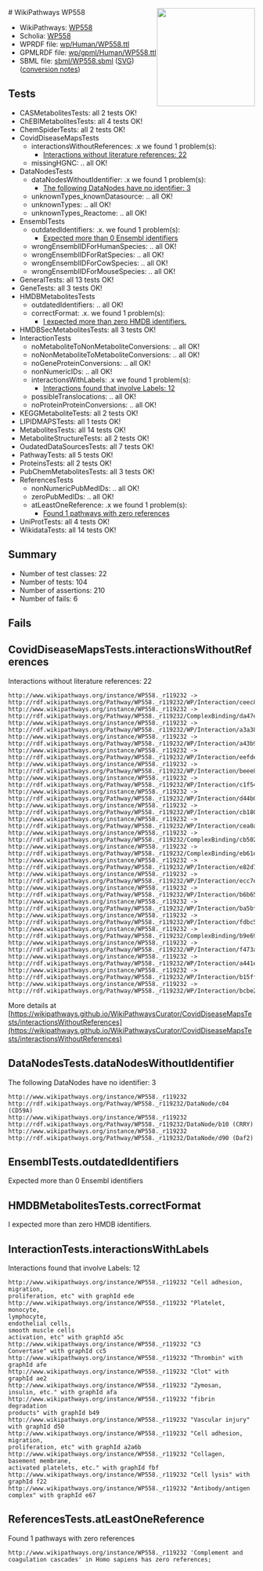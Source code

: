 <img style="float: right; width: 200px" src="../logo.png" />
# WikiPathways WP558

* WikiPathways: [WP558](https://identifiers.org/wikipathways:WP558)
* Scholia: [WP558](https://scholia.toolforge.org/wikipathways/WP558)
* WPRDF file: [wp/Human/WP558.ttl](../wp/Human/WP558.ttl)
* GPMLRDF file: [wp/gpml/Human/WP558.ttl](../wp/gpml/Human/WP558.ttl)
* SBML file: [sbml/WP558.sbml](../sbml/WP558.sbml) ([SVG](../sbml/WP558.svg)) ([conversion notes](../sbml/WP558.txt))

## Tests
* CASMetabolitesTests: all 2 tests OK!
* ChEBIMetabolitesTests: all 4 tests OK!
* ChemSpiderTests: all 2 tests OK!
* CovidDiseaseMapsTests
    * interactionsWithoutReferences: .x we found 1 problem(s):
        * [Interactions without literature references: 22](#9701cd02)
    * missingHGNC: .. all OK!
* DataNodesTests
    * dataNodesWithoutIdentifier: .x we found 1 problem(s):
        * [The following DataNodes have no identifier: 3](#d2d32fa2)
    * unknownTypes_knownDatasource: .. all OK!
    * unknownTypes: .. all OK!
    * unknownTypes_Reactome: .. all OK!
* EnsemblTests
    * outdatedIdentifiers: .x. we found 1 problem(s):
        * [Expected more than 0 Ensembl identifiers](#f44398b7)
    * wrongEnsemblIDForHumanSpecies: .. all OK!
    * wrongEnsemblIDForRatSpecies: .. all OK!
    * wrongEnsemblIDForCowSpecies: .. all OK!
    * wrongEnsemblIDForMouseSpecies: .. all OK!
* GeneralTests: all 13 tests OK!
* GeneTests: all 3 tests OK!
* HMDBMetabolitesTests
    * outdatedIdentifiers: .. all OK!
    * correctFormat: .x. we found 1 problem(s):
        * [I expected more than zero HMDB identifiers.](#ad154c1e)
* HMDBSecMetabolitesTests: all 3 tests OK!
* InteractionTests
    * noMetaboliteToNonMetaboliteConversions: .. all OK!
    * noNonMetaboliteToMetaboliteConversions: .. all OK!
    * noGeneProteinConversions: .. all OK!
    * nonNumericIDs: .. all OK!
    * interactionsWithLabels: .x we found 1 problem(s):
        * [Interactions found that involve Labels: 12](#fe97a8ba)
    * possibleTranslocations: .. all OK!
    * noProteinProteinConversions: .. all OK!
* KEGGMetaboliteTests: all 2 tests OK!
* LIPIDMAPSTests: all 1 tests OK!
* MetabolitesTests: all 14 tests OK!
* MetaboliteStructureTests: all 2 tests OK!
* OudatedDataSourcesTests: all 7 tests OK!
* PathwayTests: all 5 tests OK!
* ProteinsTests: all 2 tests OK!
* PubChemMetabolitesTests: all 3 tests OK!
* ReferencesTests
    * nonNumericPubMedIDs: .. all OK!
    * zeroPubMedIDs: .. all OK!
    * atLeastOneReference: .x we found 1 problem(s):
        * [Found 1 pathways with zero references](#35eb778e)
* UniProtTests: all 4 tests OK!
* WikidataTests: all 14 tests OK!


## Summary

* Number of test classes: 22
* Number of tests: 104
* Number of assertions: 210
* Number of fails: 6

## Fails

<a name="9701cd02" />

## CovidDiseaseMapsTests.interactionsWithoutReferences

Interactions without literature references: 22
```
http://www.wikipathways.org/instance/WP558._r119232 -> http://rdf.wikipathways.org/Pathway/WP558._r119232/WP/Interaction/ceec8
http://www.wikipathways.org/instance/WP558._r119232 -> http://rdf.wikipathways.org/Pathway/WP558._r119232/ComplexBinding/da47e
http://www.wikipathways.org/instance/WP558._r119232 -> http://rdf.wikipathways.org/Pathway/WP558._r119232/WP/Interaction/a3a38
http://www.wikipathways.org/instance/WP558._r119232 -> http://rdf.wikipathways.org/Pathway/WP558._r119232/WP/Interaction/a43b9
http://www.wikipathways.org/instance/WP558._r119232 -> http://rdf.wikipathways.org/Pathway/WP558._r119232/WP/Interaction/eefde
http://www.wikipathways.org/instance/WP558._r119232 -> http://rdf.wikipathways.org/Pathway/WP558._r119232/WP/Interaction/beee8
http://www.wikipathways.org/instance/WP558._r119232 -> http://rdf.wikipathways.org/Pathway/WP558._r119232/WP/Interaction/c1f54
http://www.wikipathways.org/instance/WP558._r119232 -> http://rdf.wikipathways.org/Pathway/WP558._r119232/WP/Interaction/d44b0
http://www.wikipathways.org/instance/WP558._r119232 -> http://rdf.wikipathways.org/Pathway/WP558._r119232/WP/Interaction/cb180
http://www.wikipathways.org/instance/WP558._r119232 -> http://rdf.wikipathways.org/Pathway/WP558._r119232/WP/Interaction/cea0a
http://www.wikipathways.org/instance/WP558._r119232 -> http://rdf.wikipathways.org/Pathway/WP558._r119232/ComplexBinding/cb502
http://www.wikipathways.org/instance/WP558._r119232 -> http://rdf.wikipathways.org/Pathway/WP558._r119232/ComplexBinding/eb61e
http://www.wikipathways.org/instance/WP558._r119232 -> http://rdf.wikipathways.org/Pathway/WP558._r119232/WP/Interaction/e82d7
http://www.wikipathways.org/instance/WP558._r119232 -> http://rdf.wikipathways.org/Pathway/WP558._r119232/WP/Interaction/ecc7e
http://www.wikipathways.org/instance/WP558._r119232 -> http://rdf.wikipathways.org/Pathway/WP558._r119232/WP/Interaction/b6b65
http://www.wikipathways.org/instance/WP558._r119232 -> http://rdf.wikipathways.org/Pathway/WP558._r119232/WP/Interaction/ba5bf
http://www.wikipathways.org/instance/WP558._r119232 -> http://rdf.wikipathways.org/Pathway/WP558._r119232/WP/Interaction/fdbc5
http://www.wikipathways.org/instance/WP558._r119232 -> http://rdf.wikipathways.org/Pathway/WP558._r119232/ComplexBinding/b9e69
http://www.wikipathways.org/instance/WP558._r119232 -> http://rdf.wikipathways.org/Pathway/WP558._r119232/WP/Interaction/f473a
http://www.wikipathways.org/instance/WP558._r119232 -> http://rdf.wikipathways.org/Pathway/WP558._r119232/WP/Interaction/a441e
http://www.wikipathways.org/instance/WP558._r119232 -> http://rdf.wikipathways.org/Pathway/WP558._r119232/WP/Interaction/b15ff
http://www.wikipathways.org/instance/WP558._r119232 -> http://rdf.wikipathways.org/Pathway/WP558._r119232/WP/Interaction/bcbe2
```

More details at [https://wikipathways.github.io/WikiPathwaysCurator/CovidDiseaseMapsTests/interactionsWithoutReferences](https://wikipathways.github.io/WikiPathwaysCurator/CovidDiseaseMapsTests/interactionsWithoutReferences)

<a name="d2d32fa2" />

## DataNodesTests.dataNodesWithoutIdentifier

The following DataNodes have no identifier: 3
```
http://www.wikipathways.org/instance/WP558._r119232 http://rdf.wikipathways.org/Pathway/WP558._r119232/DataNode/c04 (CD59A)
http://www.wikipathways.org/instance/WP558._r119232 http://rdf.wikipathways.org/Pathway/WP558._r119232/DataNode/b10 (CRRY)
http://www.wikipathways.org/instance/WP558._r119232 http://rdf.wikipathways.org/Pathway/WP558._r119232/DataNode/d90 (Daf2)
```

<a name="f44398b7" />

## EnsemblTests.outdatedIdentifiers

Expected more than 0 Ensembl identifiers
<a name="ad154c1e" />

## HMDBMetabolitesTests.correctFormat

I expected more than zero HMDB identifiers.
<a name="fe97a8ba" />

## InteractionTests.interactionsWithLabels

Interactions found that involve Labels: 12
```
http://www.wikipathways.org/instance/WP558._r119232 "Cell adhesion,
migration,
proliferation, etc" with graphId ede
http://www.wikipathways.org/instance/WP558._r119232 "Platelet, monocyte,
lymphocyte,
endothelial cells,
smooth muscle cells
activation, etc" with graphId a5c
http://www.wikipathways.org/instance/WP558._r119232 "C3
Convertase" with graphId cc5
http://www.wikipathways.org/instance/WP558._r119232 "Thrombin" with graphId afe
http://www.wikipathways.org/instance/WP558._r119232 "Clot" with graphId ae2
http://www.wikipathways.org/instance/WP558._r119232 "Zymosan,
insulin, etc." with graphId afa
http://www.wikipathways.org/instance/WP558._r119232 "fibrin degradation
products" with graphId b49
http://www.wikipathways.org/instance/WP558._r119232 "Vascular injury" with graphId d50
http://www.wikipathways.org/instance/WP558._r119232 "Cell adhesion,
migration,
proliferation, etc" with graphId a2a6b
http://www.wikipathways.org/instance/WP558._r119232 "Collagen,
basement membrane,
activated platelets, etc." with graphId fbf
http://www.wikipathways.org/instance/WP558._r119232 "Cell lysis" with graphId f22
http://www.wikipathways.org/instance/WP558._r119232 "Antibody/antigen
complex" with graphId e67
```

<a name="35eb778e" />

## ReferencesTests.atLeastOneReference

Found 1 pathways with zero references
```
http://www.wikipathways.org/instance/WP558._r119232 'Complement and coagulation cascades' in Homo sapiens has zero references; 
```

